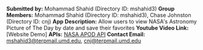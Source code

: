 **Submitted by:** Mohammad Shahid (Directory ID: mshahid3)
**Group Members:** Mohammad Shahid (Directory ID: mshahid3), Chase Johnston (Directory ID: cnj)
**App Description:** Allow users to view NASA's Astronomy Picture of The Day by date and save their favorites
**Youtube Video Link:** [Website Demo]
**APIs:** [NASA APOD API](https://github.com/nasa/apod-api)
**Contact Email:** mshahid3@terpmail.umd.edu, cnj@terpmail.umd.edu
